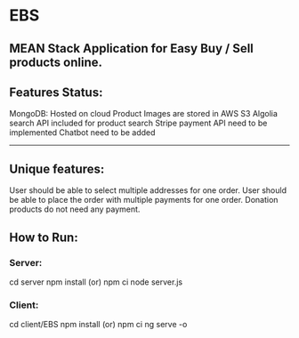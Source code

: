 # EBS
## MEAN Stack Application for Easy Buy / Sell products online.

## Features Status:

MongoDB: Hosted on cloud
Product Images are stored in AWS S3
Algolia search API included for product search
Stripe payment API need to be implemented
Chatbot need to be added

-------------------------------

## Unique features:

User should be able to select multiple addresses for one order.
User should be able to place the order with multiple payments for one order.
Donation products do not need any payment.

## How to Run:

### Server: 

cd server
npm install (or) npm ci
node server.js

### Client: 

cd client/EBS
npm install (or) npm ci
ng serve -o
